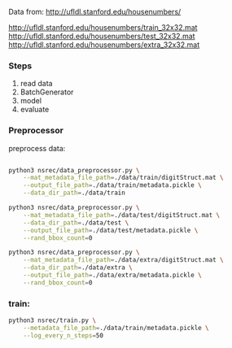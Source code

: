 
Data from: http://ufldl.stanford.edu/housenumbers/

http://ufldl.stanford.edu/housenumbers/train_32x32.mat
http://ufldl.stanford.edu/housenumbers/test_32x32.mat
http://ufldl.stanford.edu/housenumbers/extra_32x32.mat

### Steps

1. read data
2. BatchGenerator
3. model
4. evaluate

### Preprocessor

preprocess data:

```bash

python3 nsrec/data_preprocessor.py \
    --mat_metadata_file_path=./data/train/digitStruct.mat \
    --output_file_path=./data/train/metadata.pickle \
    --data_dir_path=./data/train

python3 nsrec/data_preprocessor.py \
    --mat_metadata_file_path=./data/test/digitStruct.mat \
    --data_dir_path=./data/test \
    --output_file_path=./data/test/metadata.pickle \
    --rand_bbox_count=0

python3 nsrec/data_preprocessor.py \
    --mat_metadata_file_path=./data/extra/digitStruct.mat \
    --data_dir_path=./data/extra \
    --output_file_path=./data/extra/metadata.pickle \
    --rand_bbox_count=0

```

### train:

```bash
python3 nsrec/train.py \
    --metadata_file_path=./data/train/metadata.pickle \
    --log_every_n_steps=50
```
